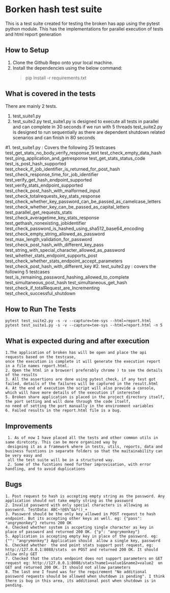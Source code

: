 # Borken hash test suite

This is a test suite created for testing the broken has app  using the pytest python module.
This has the implementations for parallel execution of tests and html report generation 


## How to Setup

 1. Clone the Github Repo onto your local machine.
 2. Install the dependencies using the below command:
	> pip Install -r requirements.txt


## What is covered in the tests
There are mainly 2 tests. 
 1. test_suite1.py 
 2. test_suite2.py
 test_suite1.py is designed to execute all tests in parallel and can complete in 30 seconds if we run with 5 threads
 test_suite2.py is designed to run sequentially as there are dependent shutdown related scenarios and can finish in 80 seconds

 #1. test_suite1.py : Covers the following 25 testcases
    test_get_stats_no_body_verify_response_text
    test_check_empty_data_hash	
    test_ping_application_and_getresponse
    test_get_stats_status_code
    test_is_post_hash_supported
    test_check_if_job_identifier_is_returned_for_post_hash
    test_check_response_time_for_job_identifier
    test_verify_get_hash_endpoint_supported	
    test_verify_stats_endpoint_supported
    test_check_post_hash_with_malformed_input
    test_check_totalrequests_key_stats_response
    test_check_whether_key_password_can_be_passed_as_camelcase_letters
    test_check_whether_key_can_be_passed_as_capital_letters
    test_parallel_get_requests_stats
    test_check_averagetime_key_stats_response
    test_gethash_nonexisting_jobidentifier
    test_check_password_is_hashed_using_sha512_base64_encoding
    test_check_empty_string_allowed_as_password
    test_max_length_validation_for_password	
    test_check_post_hash_with_different_key_pass
    test_string_with_special_character_allowed_as_password
    test_whether_stats_endpoint_supports_post
    test_check_whether_stats_endpoint_accept_parameters
    test_check_post_hash_with_different_key
 #2. test_suite2.py : covers the following 5 testcases
    test_is_remaining_password_hashing_allowed_to_complete
    test_simultaneous_post_hash
    test_simultaneous_get_hash
    test_check_if_totalRequest_are_Incrementing
    test_check_successful_shutdown

 
## How to Run The Tests		
    pytest test_suite2.py -s -v --capture=tee-sys --html=report.html
    pytest test_suite1.py -s -v --capture=tee-sys --html=report.html -n 5

## What is expected during and after execution
    1.The application of broken has will be open and place the api requests based on the testcase, 
    once the execution is complete it will generate the execution report in a file names report.html.
    2. Open the html in a browser( preferably chrome ) to see the details of the results
    3. All the assertions are done using pytest_check, if any test got failed, details of the failures will be captured in the result.html
    4. At the end of execution the script will also provide a console, which will have more details of the execution if interested
    5. Broken share application is placed in the project directory itself, the port setting and will done through the code itself, 
    no need of setting the port manually in the environment variables
    6. Failed results in the report.html file is a bug.
    
    
 ## Improvements
     1. As of now I have placed all the tests and other common utils in same diretcoty. This can be more organized way by
     designing it as a framework where in tests, utils, reports, data and business fucntions in separate folders so that the maitainability can be very easy and 
     all the test suite will be in a structured way.
     2. Some of the fucntions need further improvisation, with error handling, and to avoid duplications
 ## Bugs
    1. Post request to hash is accepting empty string as the password. Any application should not take empty string as the password
    2. Invalid password with only special characters is allowing as password. TestData: ABC~!@$%^&&*()_+ 
    3. Password should be the only key allowed in POST request to hash endpoint. But its accepting other keys as well. eg: {"pass": "angrymonkey"} returns 200 OK
    4. Checked whether system is accpeting single character as key in place of password and returned 200 OK. {"p": "angrymonkey"}
    5. Application is accepting empty key in place of the password. eg: {"": "angrymonkey"} Application should  allow a single key, password
    6. Checked whether  the end point stats support post request, eg: http://127.0.0.1:8088/stats  on POST and returned 200 OK. It should allow only GET
    7. Checked that the stats endpoint does not support parameters on GET request eg: http://127.0.0.1:8088/stats?name1=value1&name2=value2  on GET and returned 200 OK. It should not allow parameters
    8. The last one I found was for the requirement "No additional password requests should be allowed when shutdown is pending". I think there is bug in this area, its additional post when shutdown is in pending.    
      
